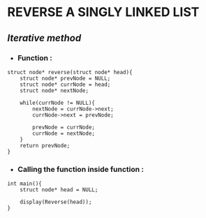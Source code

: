 # REVERSE A SINGLY LINKED LIST

## _Iterative method_

- ### Function :

```
struct node* reverse(struct node* head){
    struct node* prevNode = NULL;
    struct node* currNode = head;
    struct node* nextNode;

    while(currNode != NULL){
        nextNode = currNode->next;
        currNode->next = prevNode;

        prevNode = currNode;
        currNode = nextNode;
    }
    return prevNode;
}
```

- ### Calling the function inside function :

```
int main(){
    struct node* head = NULL;

    display(Reverse(head));
}
```
